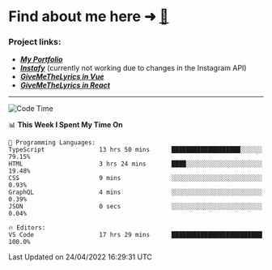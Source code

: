 # Find about me here ➜ [🧑](https://pauabella.dev)

### Project links:
- ***[My Portfolio](https://pauabella.dev)***
- ***[Instafy](https://instafy.me)*** (currently not working due to changes in the Instagram API)
- ***[GiveMeTheLyrics in Vue](https://lyrics.pauabella.dev)***
- ***[GiveMeTheLyrics in React](https://pauabella.dev/GiveMeTheLyrics)***

---
<!--START_SECTION:waka-->
![Code Time](http://img.shields.io/badge/Code%20Time-971%20hrs%2049%20mins-blue)

📊 **This Week I Spent My Time On** 

```text
💬 Programming Languages: 
TypeScript               13 hrs 50 mins      ███████████████████░░░░░░   79.15% 
HTML                     3 hrs 24 mins       ████░░░░░░░░░░░░░░░░░░░░░   19.48% 
CSS                      9 mins              ░░░░░░░░░░░░░░░░░░░░░░░░░   0.93% 
GraphQL                  4 mins              ░░░░░░░░░░░░░░░░░░░░░░░░░   0.39% 
JSON                     0 secs              ░░░░░░░░░░░░░░░░░░░░░░░░░   0.04%

🔥 Editors: 
VS Code                  17 hrs 29 mins      █████████████████████████   100.0%

```


 Last Updated on 24/04/2022 16:29:31 UTC
<!--END_SECTION:waka-->
